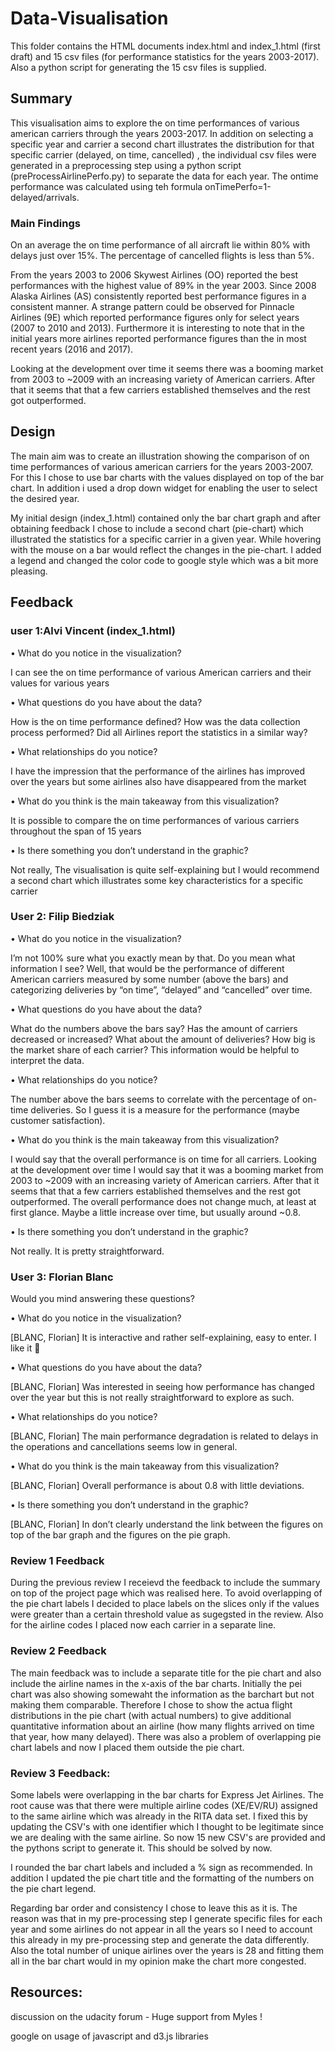 # Data-Visualisation

This folder contains the HTML documents index.html and index_1.html (first draft) and 15 csv files (for performance statistics for the years 2003-2017). Also a python script for generating the 15 csv files is supplied.


## Summary 

This visualisation aims to explore the on time performances of various american carriers through the years 2003-2017. 
In addition on selecting a specific year and carrier a second chart illustrates the distribution for that specific carrier (delayed, on time, cancelled) , the individual csv files were generated in a preprocessing step using a python script (preProcessAirlinePerfo.py)
to separate the data for each year. The ontime performance was calculated using teh formula onTimePerfo=1-delayed/arrivals. 

### Main Findings
On an average the on time performance of all aircraft lie within 80% with delays just over 15%.  The percentage of cancelled flights is less than 5%.

From the years 2003 to 2006 Skywest Airlines (OO) reported the best performances with the highest value of 89% in the year 2003.
Since 2008 Alaska Airlines (AS) consistently reported best performance figures in a consistent manner.
A strange pattern could be observed for Pinnacle Airlines (9E) which reported performance figures only for select years (2007 to 2010 and 2013). 
Furthermore it is interesting to note that in the initial years more airlines reported performance figures than the in most recent years (2016 and 2017). 

Looking at the development over time it seems there was a booming market from 2003 to ~2009 with an increasing variety of American carriers. After that it seems that that a few carriers established themselves and the rest got outperformed.



## Design

The main aim was to create an illustration showing the comparison of on time performances of various american carriers for the years 2003-2007. For this I chose to use bar charts with the values displayed on top of the bar chart. In addition i used a drop down widget for enabling the user to select the desired year.  

My initial design (index_1.html)  contained only the bar chart graph and after obtaining feedback I chose to include a second chart 
(pie-chart) which illustrated the statistics for a specific carrier in a given year. While hovering with the mouse on a bar would reflect the changes in the pie-chart. I added a legend and changed the color code to google style which was a bit more pleasing. 



## Feedback 

### user 1:Alvi Vincent (index_1.html)
  
•	  What do you notice in the visualization?

I can see the on time performance of various American carriers and their values for various years 

•	What questions do you have about the data?

How is the on time performance defined?  How was the data collection process performed? Did all Airlines report the statistics in a similar way?

•	What relationships do you notice?

I have the impression that the performance of the airlines has improved over the years but some airlines also have disappeared from the market 

•	What do you think is the main takeaway from this visualization?

It is possible to compare the on time performances of various carriers throughout the span of 15 years 

•	Is there something you don’t understand in the graphic?

Not really, The visualisation is quite self-explaining but I would recommend a second chart which illustrates some key characteristics for a specific carrier


### User 2: Filip Biedziak
•	What do you notice in the visualization?

I’m not 100% sure what you exactly mean by that. Do you mean what information I see? Well, that would be the performance of different American carriers measured by some number (above the bars) and categorizing deliveries by “on time”, “delayed” and “cancelled” over time.

•	What questions do you have about the data?

What do the numbers above the bars say? Has the amount of carriers decreased or increased? What about the amount of deliveries? How big is the market share of each carrier? This information would be helpful to interpret the data.

•	What relationships do you notice?

The number above the bars seems to correlate with the percentage of on-time deliveries. So I guess it is a measure for the performance (maybe customer satisfaction).

•	What do you think is the main takeaway from this visualization?

I would say that the overall performance is on time for all carriers. Looking at the development over time I would say that it was a booming market from 2003 to ~2009 with an increasing variety of American carriers. After that it seems that that a few carriers established themselves and the rest got outperformed. The overall performance does not change much, at least at first glance. Maybe a little increase over time, but usually around ~0.8.

•	Is there something you don’t understand in the graphic?

Not really. It is pretty straightforward. 


### User 3: Florian Blanc

Would you mind answering these questions?

•	What do you notice in the visualization?

[BLANC, Florian]  It is interactive and rather self-explaining, easy to enter. I like it 

•	What questions do you have about the data?

[BLANC, Florian] Was interested in seeing how performance has changed over the year but this is not really straightforward to explore as such.

•	What relationships do you notice?

[BLANC, Florian] The main performance degradation is related to delays in the operations and cancellations seems low in general.

•	What do you think is the main takeaway from this visualization?

[BLANC, Florian] Overall performance is about 0.8 with little deviations.

•	Is there something you don’t understand in the graphic?

[BLANC, Florian] In don’t clearly understand the link between the figures on top of the bar graph and the figures on the pie graph.

### Review 1 Feedback
During the previous review I receievd the feedback to include the summary on top of the project page which was realised here.
To avoid overlapping  of the pie chart labels I decided to place labels on the slices only if the values were greater than a certain 
threshold value as sugegsted in the review. Also for the airline codes I placed now each carrier in a separate line. 

### Review 2 Feedback
The main feedback was to include a separate title for the pie chart and also include the airline names in the x-axis of the 
bar charts. Initially the pei chart was also showing somewaht the information as the barchart but not making them comparable. 
Therefore I chose to show the actua flight distributions in the pie chart (with actual numbers) to give additional quantitative 
information about an airline (how many flights arrived on time that year, how many delayed). There was also a problem of overlapping
pie chart labels and now I placed them outside the pie chart. 

### Review 3 Feedback:
 Some labels were overlapping in the bar charts for Express Jet Airlines. The root cause was that there were multiple airline codes (XE/EV/RU) assigned to the same airline which was already in the RITA data set. I fixed this by updating the CSV's with one identifier
which I thought to be legitimate since we are dealing with the same airline. So now 15 new CSV's are provided and the pythons script to generate it. This should be solved by now. 

I rounded the bar chart labels and included a % sign as recommended. In addition I updated the pie chart title and the formatting of the numbers on the pie chart legend. 

Regarding bar order and consistency I chose to leave this as it is. The reason was that in my pre-processing step I generate specific files for each year and some airlines do not appear in all the years so I need 
to account this already in my pre-processing step and generate the data differently. 
Also the total number of unique airlines over the years is 28 and fitting them all in the bar chart would in my opinion make the chart more congested. 

## Resources: 

discussion on the udacity forum - Huge support from Myles !

google on usage of javascript and d3.js libraries 
